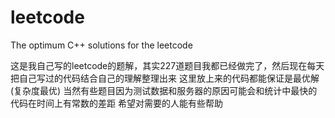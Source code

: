 # leetcode
The optimum C++  solutions for the leetcode

这是我自己写的leetcode的题解，其实227道题目我都已经做完了，然后现在每天把自己写过的代码结合自己的理解整理出来
这里放上来的代码都能保证是最优解(复杂度最优)
当然有些题目因为测试数据和服务器的原因可能会和统计中最快的代码在时间上有常数的差距
希望对需要的人能有些帮助

